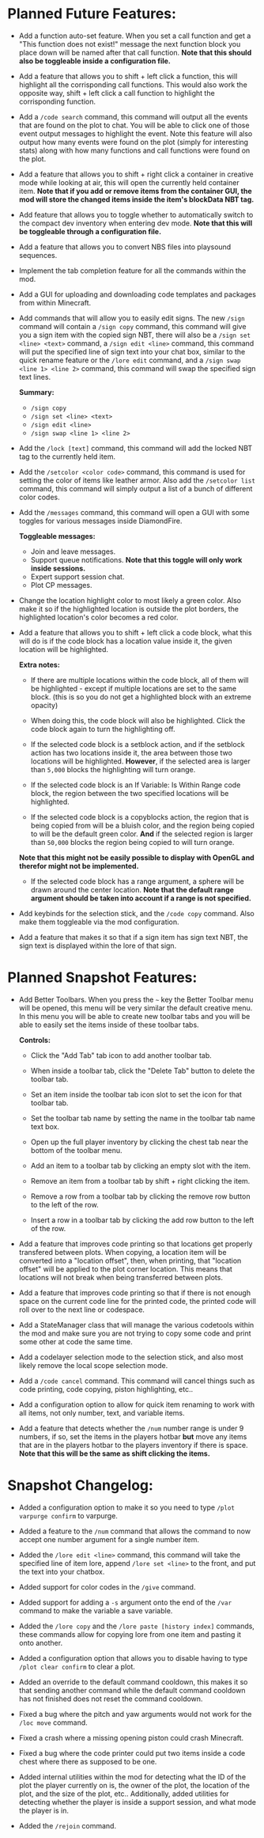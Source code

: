 # Planned Future Features:
- Add a function auto-set feature. When you set a call function and get a "This function does not exist!" message the next 
function block you place down will be named after that call function. **Note that this should also be toggleable inside a 
configuration file.**
- Add a feature that allows you to shift + left click a function, this will highlight all the corrisponding call functions.
This would also work the opposite way, shift + left click a call function to highlight the corrisponding function.
- Add a `/code search` command, this command will output all the events that are found on the plot to chat. You will be
able to click one of those event output messages to highlight the event. Note this feature will also output how many events 
were found on the plot (simply for interesting stats) along with how many functions and call functions were found on the plot.
- Add a feature that allows you to shift + right click a container in creative mode while looking at air, this will open 
the currently held container item. **Note that if you add or remove items from the container GUI, the mod will store 
the changed items inside the item's blockData NBT tag.**
- Add feature that allows you to toggle whether to automatically switch to the compact dev inventory when entering dev mode. 
**Note that this will be toggleable through a configuration file.**
- Add a feature that allows you to convert NBS files into playsound sequences.
- Implement the tab completion feature for all the commands within the mod.
- Add a GUI for uploading and downloading code templates and packages from within Minecraft.
- Add commands that will allow you to easily edit signs. The new `/sign` command will contain a `/sign copy` command, this 
command will give you a sign item with the copied sign NBT, there will also be a `/sign set <line> <text>` command, 
a `/sign edit <line>` command, this command will put the specified line of sign text into your chat box, similar to the 
quick rename feature or the `/lore edit` command, and a `/sign swap <line 1> <line 2>` command, this command will swap 
the specified sign text lines.

	**Summary:**
	- `/sign copy`
	- `/sign set <line> <text>`
	- `/sign edit <line>`
	- `/sign swap <line 1> <line 2>`
	
- Add the `/lock [text]` command, this command will add the locked NBT tag to the currently held item.
- Add the `/setcolor <color code>` command, this command is used for setting the color of items like leather armor. 
Also add the `/setcolor list` command, this command will simply output a list of a bunch of different color codes.

- Add the `/messages` command, this command will open a GUI with some toggles for various messages inside DiamondFire.

	**Toggleable messages:**
	- Join and leave messages.
	- Support queue notifications. **Note that this toggle will only work inside sessions.**
	- Expert support session chat.
	- Plot CP messages.
	
- Change the location highlight color to most likely a green color. Also make it so if the highlighted location is 
outside the plot borders, the highlighted location's color becomes a red color.
- Add a feature that allows you to shift + left click a code block, what this will do is if the code block has a 
location value inside it, the given location will be highlighted. 

	**Extra notes:**
	- If there are multiple locations within the code block, all of them will be highlighted - except if multiple 
	locations are set to the same block. (this is so you do not get a highlighted block with an extreme opacity)

	- When doing this, the code block will also be highlighted. Click the code block again to turn the highlighting off.

	- If the selected code block is a setblock action, and if the setblock action has two locations inside it, the 
	area between those two locations will be highlighted. **However**, if the selected area is larger than `5,000`
	blocks the highlighting will turn orange.

	- If the selected code block is an If Variable: Is Within Range code block, the region between the two specified 
	locations will be highlighted.

	- If the selected code block is a copyblocks action, the region that is being copied from will be a bluish color,
	and the region being copied to will be the default green color. **And** if the selected region is larger than
	`50,000` blocks the region being copied to will turn orange.

	**Note that this might not be easily possible to display with OpenGL and therefor might not be implemented.**
	- If the selected code block has a range argument, a sphere will be drawn around the center location. **Note that
	the default range argument should be taken into account if a range is not specified.**
- Add keybinds for the selection stick, and the `/code copy` command. Also make them toggleable via the mod configuration.
- Add a feature that makes it so that if a sign item has sign text NBT, the sign text is displayed within the lore 
of that sign.

# Planned Snapshot Features:

- Add Better Toolbars. When you press the `~` key the Better Toolbar menu will be opened, this menu will be very similar the 
default creative menu. In this menu you will be able to create new toolbar tabs and you will be able to easily set the 
items inside of these toolbar tabs.

	**Controls:**
	- Click the "Add Tab" tab icon to add another toolbar tab.
	- When inside a toolbar tab, click the "Delete Tab" button to delete the toolbar tab.
	- Set an item inside the toolbar tab icon slot to set the icon for that toolbar tab.
	- Set the toolbar tab name by setting the name in the toolbar tab name text box.
	- Open up the full player inventory by clicking the chest tab near the bottom of the toolbar menu.
	
	- Add an item to a toolbar tab by clicking an empty slot with the item.
	- Remove an item from a toolbar tab by shift + right clicking the item.
	- Remove a row from a toolbar tab by clicking the remove row button to the left of the row.
	- Insert a row in a toolbar tab by clicking the add row button to the left of the row.
	
- Add a feature that improves code printing so that locations get properly transfered between plots. When copying, a 
location item will be converted into a "location offset", then, when printing, that "location offset" will be applied to 
the plot corner location. This means that locations will not break when being transferred between plots.
- Add a feature that improves code printing so that if there is not enough space on the current code line for the 
printed code, the printed code will roll over to the next line or codespace.
- Add a StateManager class that will manage the various codetools within the mod and make sure you are not trying to 
copy some code and print some other at code the same time.
- Add a codelayer selection mode to the selection stick, and also most likely remove the local scope selection mode.
- Add a `/code cancel` command. This command will cancel things such as code printing, code copying, piston highlighting, etc..
- Add a configuration option to allow for quick item renaming to work with all items, not only number, text, and variable items.
- Add a feature that detects whether the `/num` number range is under 9 numbers, if so, set the items in the players 
hotbar **but** move any items that are in the players hotbar to the players inventory if there is space. **Note that this 
will be the same as shift clicking the items.**

# Snapshot Changelog:

- Added a configuration option to make it so you need to type `/plot varpurge confirm` to varpurge.
- Added a feature to the `/num` command that allows the command to now accept one number argument for a single number item.
- Added the `/lore edit <line>` command, this command will take the specified line of item lore, append `/lore set <line>` to 
the front, and put the text into your chatbox.
- Added support for color codes in the `/give` command.
- Added support for adding a `-s` argument onto the end of the `/var` command to make the variable a save variable.
- Added the `/lore copy` and the `/lore paste [history index]` commands, these commands allow for copying lore from one item 
and pasting it onto another.
- Added a configuration option that allows you to disable having to type `/plot clear confirm` to clear a plot.
- Added an override to the default command cooldown, this makes it so that sending another command while the default command cooldown has not finished does not reset the command cooldown.

- Fixed a bug where the pitch and yaw arguments would not work for the `/loc move` command.
- Fixed a crash where a missing opening piston could crash Minecraft.
- Fixed a bug where the code printer could put two items inside a code chest where there as supposed to be one.
- Added internal utilities within the mod for detecting what the ID of the plot the player currently on is, the owner of 
the plot, the location of the plot, and the size of the plot, etc.. Additionally, added utilities for detecting whether the
player is inside a support session, and what mode the player is in.
- Added the `/rejoin` command.
